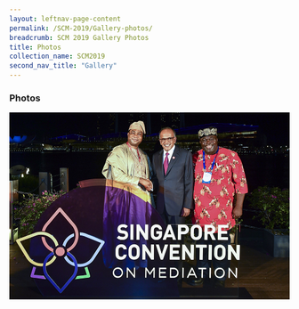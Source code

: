 ```yaml
---
layout: leftnav-page-content
permalink: /SCM-2019/Gallery-photos/
breadcrumb: SCM 2019 Gallery Photos
title: Photos
collection_name: SCM2019
second_nav_title: "Gallery"
---
```

### **Photos**

![Album](/images/album-welcome-reception.jpg)
